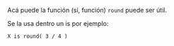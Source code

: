 Acá puede la función (sí, función) `round` puede ser útil.

Se la usa dentro un is por ejemplo:

```
X is round( 3 / 4 )
```